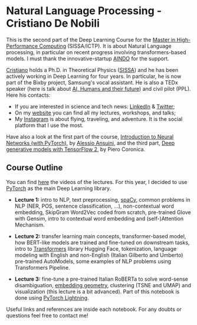 # Natural Language Processing - Cristiano De Nobili

This is the second part of the Deep Learning Course for the [Master in High-Performance Computing](https://twitter.com/mhpc_sissa_ictp) (SISSA/ICTP). It is about Natural Language processing, in particular on recent progress involving transformers-based models. I must thank the innovative-startup [AINDO](https://twitter.com/aindo_ai) for the support.

[Cristiano](https://denocris.com/) holds a Ph.D. in Theoretical Physics ([SISSA](https://twitter.com/Sissaschool)) and he has been actively working in Deep Learning for four years. In particular, he is now part of the Bixby project, Samsung's vocal assistant. He is also a TEDx speaker (here is talk about [AI, Humans and their future](https://youtu.be/8-hrmer9d_E)) and civil pilot (PPL). Here his contacts:

* If you are interested in science and tech news: [LinkedIn](https://www.linkedin.com/in/cristiano-de-nobili/) & [Twitter](https://twitter.com/denocris);
* On my [website](https://denocris.com/) you can find all my lectures, workshops, and talks;
* My [Instagram](https://www.instagram.com/denocris/?hl=it) is about flying, traveling, and adventure. It is the social platform that I use the most.

Have also a look at the first part of the course, [Introduction to Neural Networks (with PyTorch)](https://github.com/sissa/p2.13_seed), by [Alessio Ansuini](https://www.linkedin.com/in/alessioansuini/), and the third part, [Deep generative models with TensorFlow 2](https://gitlab.developers.cam.ac.uk/pc620/dl_course), by Piero Coronica.



## Course Outline

You can find [here](https://drive.google.com/drive/folders/1rbtfRdvwn9kiMXFrB_4KiUEaoD1dAoMF?usp=sharing) the videos of the lectures. For this year, I decided to use [PyTorch](https://pytorch.org/) as the main Deep Learning library.

* **Lecture 1:** intro to NLP, text preprocessing, [spaCy](https://spacy.io/), common problems in NLP (NER, POS, sentence classification, ...), non-contextual word embedding, SkipGram Word2Vec coded from scratch, pre-trained Glove with Gensim, intro to contextual word embedding and (self-)Attention Mechanism.

* **Lecture 2:** transfer learning main concepts, transformer-based model, how BERT-like models are trained and fine-tuned on downstream tasks, intro to [Transformers](https://github.com/huggingface/transformers) library Hugging Face, tokenization, language modeling with English and non-English (Italian Gilberto and Umberto) pre-trained AutoModels, some examples of NLP problems using Transformers Pipeline.

* **Lecture 3:** fine-tune a pre-trained Italian RoBERTa to solve word-sense disambiguation, [embedding geometry](https://arxiv.org/abs/1906.02715), clustering (TSNE and UMAP) and visualization (this lecture is a bit advanced). Part of this notebook is done using [PyTorch Lightning](https://github.com/PyTorchLightning/pytorch-lightning).

Useful links and references are inside each notebook. For any doubts or questions feel free to contact me!

